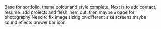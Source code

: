 
Base for portfolio, theme colour and style complete. Next is to add contact, resume, add projects and flesh them out.  then maybe a page for photography
Need to fix image sizing on different size screens
maybe sound effects
brower bar icon
